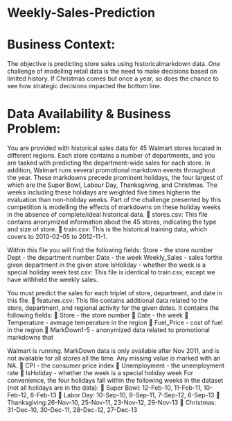 # Weekly-Sales-Prediction
# Business Context:
The objective is predicting store sales using historicalmarkdown data.
One challenge of modelling retail data is the need to make decisions based on limited
history. If Christmas comes but once a year, so does the chance to see how strategic
decisions impacted the bottom line.
# Data Availability & Business Problem:
You are provided with historical sales data for 45 Walmart stores located in different
regions. Each store contains a number of departments, and you are tasked with predicting
the department-wide sales for each store.
In addition, Walmart runs several promotional markdown events throughout the year.
These markdowns precede prominent holidays, the four largest of which are the Super
Bowl, Labour Day, Thanksgiving, and Christmas. The weeks including these holidays are
weighted five times higherin the evaluation than non-holiday weeks. Part of the challenge
presented by this competition is modelling the effects of markdowns on these holiday
weeks in the absence of complete/ideal historical data.
  stores.csv: This file contains anonymized information about the 45 stores, indicating
the type and size of store.
 train.csv: This is the historical training data, which covers to 2010-02-05 to 2012-11-1.


Within this file you will find the following fields:
 Store - the store number
 Dept - the department number
 Date - the week
 Weekly_Sales - sales forthe given department in the given store
 IsHoliday - whether the week is a special holiday week
 test.csv: This file is identical to train.csv, except we have withheld the weekly sales.

You must predict the sales for each triplet of store, department, and date in this file.
 features.csv: This file contains additional data related to the store, department, and
regional activity for the given dates. It contains the following fields:
 Store - the store number
 Date - the week
 Temperature - average temperature in the region
 Fuel_Price - cost of fuel in the region
 MarkDown1-5 - anonymized data related to promotional markdowns that

Walmart is running. MarkDown data is only available after Nov 2011, and is not
available for all stores all the time. Any missing value is marked with an NA.
 CPI - the consumer price index
 Unemployment - the unemployment rate
 IsHoliday - whether the week is a special holiday week
For convenience, the four holidays fall within the following weeks in the dataset (not all
holidays are in the data):
 Super Bowl: 12-Feb-10, 11-Feb-11, 10-Feb-12, 8-Feb-13
 Labor Day: 10-Sep-10, 9-Sep-11, 7-Sep-12, 6-Sep-13
 Thanksgiving:26-Nov-10, 25-Nov-11, 23-Nov-12, 29-Nov-13
 Christmas: 31-Dec-10, 30-Dec-11, 28-Dec-12, 27-Dec-13
